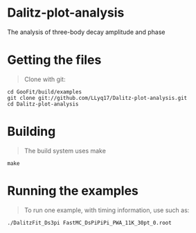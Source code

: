 # Dalitz-plot-analysis
The analysis of three-body decay amplitude and phase 

# Getting the files
   
> Clone with git:  
 
    cd GooFit/build/examples
    git clone git://github.com/LLyq17/Dalitz-plot-analysis.git
    cd Dalitz-plot-analysis
      
# Building

 > The build system uses make
 
    make
       
 # Running the examples
 
 > To run one example, with timing information, use such as:
  
    ./DalitzFit_Ds3pi FastMC_DsPiPiPi_PWA_11K_30pt_0.root

